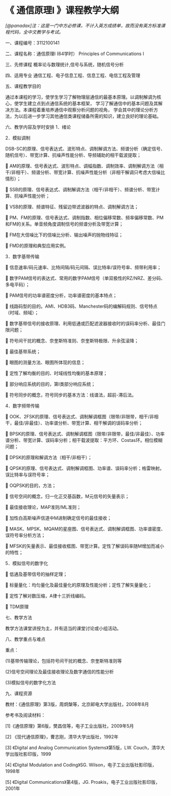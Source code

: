 # 《 通信原理I 》课程教学大纲 

*[@panadax]注：这是一门中方必修课，不计入英方成绩单，故而没有英方标准课程代码，全中文教学与考试。*

一、课程编号：3112100141


二、课程名称：通信原理I   (64学时）
Principles of Communications I


三、先修课程 概率论与数理统计,信号与系统，随机信号分析


四、适用专业 通信工程、电子信息工程、信息工程、电信工程及管理


五、课程教学目的

通过本课程的学习，使学生学习了解物理层通信的最基本原理。以调制解调为核心，使学生建立点到点通信系统的基本框架，
学习了解通信中的基本问题及其解决方法。本课程着重培养通信中观察分析问题的视角，
学会其中的理论分析方法，为以后进一步学习其他通信类课程储备所需的知识，建立良好的理论基础。


六、教学内容及学时安排
1．绪论

2．模拟调制      

DSB-SC的原理、信号表达式、波形特点、调制解调方法、频谱分析（确定信号、随机信号）、带宽计算、抗噪声性能分析、导频辅助的相干载波提取；

	AM的原理、信号表达式、波形特点、调幅指数、调制效率、调制解调方法（相干/非相干）、频谱分析、带宽计算、抗噪声性能分析（非相干解调只考虑大信噪比情形）；

	SSB的原理、信号表达式、调制解调方法（相干/非相干）、频谱分析、带宽计算、抗噪声性能分析；

	VSB的原理、频谱特征、残留边带滤波器的特点、调制解调方法；

	PM、FM的原理、信号表达式、调制指数、相位偏移常数、频率偏移常数、PM和FM的关系。单音频角度调制信号的频谱分析及带宽计算；

	FM在大信噪比下的信噪比分析、输出噪声的抛物线特征；

	FMD的原理和典型应用实例。

3．数字基带传输 

	信息速率/码元速率、比特间隔/码元间隔、误比特率/误符号率、频带利用率；

	数字PAM信号的表达式、常用的数字PAM信号（单双极性的RZ/NRZ、差分码、多电平码）；

	PAM信号的功率谱密度分析，功率谱密度的基本特点；

	线路码型的目的。AMI、HDB3码、Manchester码的编解码规则、信号特点（时域、频域）；

	数字基带信号的接收原理、利用低通或匹配滤波器接收时的误码率分析、最佳门限问题；

	符号间干扰的概念、奈奎斯特准则、奈奎斯特极限、升余弦滚降；

	最佳基带系统；

	眼图的测量方法、眼图所体现的信息；

	定性了解均衡的目的、时域线性均衡的基本原理；

	部分响应系统的目的，第I类部分响应系统；

	符号同步的概念，符号同步的基本方法：线谱法，超前-滞后法。


4．数字频带传输      

	OOK、2FSK的原理、信号表达式、调制解调框图（限带/非限带，相干/非相干，最佳/非最佳）、功率谱分析、带宽计算、相干解调的误码率分析；

	BPSK的原理、信号表达式、调制解调框图（限带/非限带，最佳/非最佳）、功率谱分析、带宽计算、误码率分析；相干载波提取：平方环、Costas环。相位模糊问题；

	DPSK的原理和解调方法（相干/非相干）；

	QPSK的原理、信号表达式、调制解调框图、功率谱、误码率分析；格雷映射。误比特率与误符号率；

	OQPSK的目的，方法；

	信号空间的概念，归一化正交基函数，M元信号的矢量表示；

	最佳接收理论，MAP准则/ML准则；

	加性白高斯噪声信道中M进制确定信号的最佳接收；

	MASK、MPSK、MQAM的星座图、信号表达式、调制解调框图、功率谱密度、误符号率分析方法；

	MFSK的矢量表示、最佳接收框图、带宽计算。定性了解误码率随M增加而减小的特性；


5．模拟信号的数字化

	低通及基带信号的抽样定理；

	标量量化：均匀量化及最佳量化的原理及性能分析；定性了解矢量量化；

	定性了解对数压缩，A律十三折线编码。

	TDM原理 


七、教学方法

教学方法课堂讲授为主，并有适当的课堂讨论或小组活动。


八、教学重点与难点

重点：

(1)基带传输理论，包括符号间干扰的概念、奈奎斯特准则等

(2)信号空间理论及最佳接收理论及数字通信的性能分析

(3)模拟信号的数字化方法


九、课程资源

教材：《通信原理》第3版，周炯槃等，北京邮电大学出版社，2008年8月

参考书及阅读材料：

[1]《通信原理》第6版，樊昌信等，电子工业出版社，2009年5月

[2] 《现代通信原理》，曹志刚，清华大学出版社，1992年

[3] 《Digital and Analog Communication Systems》第5版，LW. Couch，清华大学出版社影印版，1999

[4] 《Digital Modulation and Coding》SG. Wilson，电子工业出版社影印版，1998年

[5] 《Digital Communications》第4版，JG. Proakis，电子工业出版社影印版，2001年
 




